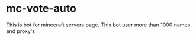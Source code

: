 # mc-vote-auto
This is bot for minecraft servers page. This bot user more than 1000 names and proxy's  
